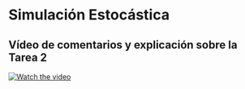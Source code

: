 # Simulación Estocástica
## Vídeo de comentarios y explicación sobre la Tarea 2

[![Watch the video](https://i.imgur.com/vKb2F1B.png)](https://youtu.be/vt5fpE0bzSY)

